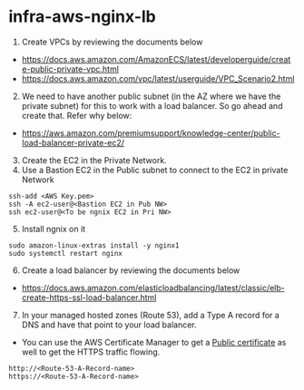 # infra-aws-nginx-lb

1. Create VPCs by reviewing the documents below
- https://docs.aws.amazon.com/AmazonECS/latest/developerguide/create-public-private-vpc.html
- https://docs.aws.amazon.com/vpc/latest/userguide/VPC_Scenario2.html

2. We need to have another public subnet (in the AZ where we have the private subnet) for this to work with a load balancer. So go ahead and create that. Refer why below:
- https://aws.amazon.com/premiumsupport/knowledge-center/public-load-balancer-private-ec2/

3. Create the EC2 in the Private Network. 
4. Use a Bastion EC2 in the Public subnet to connect to the EC2 in private Network 
```
ssh-add <AWS Key.pem>
ssh -A ec2-user@<Bastion EC2 in Pub NW>
ssh ec2-user@<To be ngnix EC2 in Pri NW>
```
5. Install ngnix on it 
```
sudo amazon-linux-extras install -y nginx1
sudo systemctl restart nginx
```

6. Create a load balancer by reviewing the documents below
- https://docs.aws.amazon.com/elasticloadbalancing/latest/classic/elb-create-https-ssl-load-balancer.html

7. In your managed hosted zones (Route 53), add a Type A record for a DNS and have that point to your load balancer.
- You can use the AWS Certificate Manager to get a [Public certificate](https://docs.aws.amazon.com/acm/latest/userguide/gs-acm-request-public.html) as well to get the HTTPS traffic flowing.
```
http://<Route-53-A-Record-name>
https://<Route-53-A-Record-name>
```
